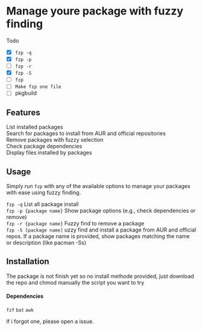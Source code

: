 # Manage youre package with fuzzy finding

Todo
- [x] `fzp -q`
- [X] `fzp -p`
- [ ] `fzp -r`
- [X] `fzp -S`
- [ ] `fzp`
- [ ] `Make fzp one file`
- [ ] pkgbuild
## Features

  List installed packages  
  Search for packages to install from AUR and official repositories  
  Remove packages with fuzzy selection  
  Check package dependencies  
  Display files installed by packages  

## Usage

Simply run `fzp` with any of the available options to manage your packages with ease using fuzzy finding.  


`fzp -q` List all package install   
`fzp -p {package name}` Show package options (e.g., check dependencies or remove)  
`fzp -r {package name}`  Fuzzy find to remove a package  
`fzp -S [package name]` uzzy find and install a package from AUR and official repos. If a package name is provided, show packages matching the name or description (like pacman -Ss)   

## Installation

The package is not finish yet so no install methode provided, just download the repo and chmod manually the script you want to try

#### Dependencies

`fzf`
`bat`
`awk`

If i forgot one, please open a issue.
